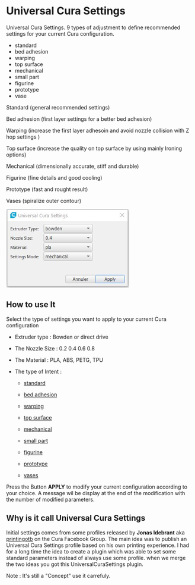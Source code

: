 # Universal Cura Settings
 
Universal Cura Settings. 9 types of adjustment to define recommended settings for your current Cura configuration.
 
- standard
- bed adhesion
- warping
- top surface
- mechanical
- small part
- figurine
- prototype
- vase

Standard (general recommended settings)

Bed adhesion (first layer settings for a better bed adhesion)

Warping (increase the first layer adhesoin and avoid nozzle collision with Z hop settings )

Top surface (increase the quality on top surface by using mainly Ironing options)

Mechanical (dimensionally accurate, stiff and durable)

Figurine (fine details and good cooling)

Prototype (fast and rought result)

Vases (spiralize outer contour)


![menuSettings](./images/settings.jpg)

## How to use It

Select the type of settings you want to apply to your current Cura configuration

- Extruder type : Bowden or direct drive
- The Nozzle Size : 0.2 0.4 0.6 0.8
- The Material :  PLA, ABS, PETG, TPU
- The type of Intent  :

  - [standard](https://github.com/5axes/UniversalCuraSettings/discussions/12)
       
  - [bed adhesion](https://github.com/5axes/UniversalCuraSettings/discussions/9) 
        
  - [warping](https://github.com/5axes/UniversalCuraSettings/discussions/13)

  - [top surface](https://github.com/5axes/UniversalCuraSettings/discussions/17)
        
  - [mechanical](https://github.com/5axes/UniversalCuraSettings/discussions/8)
 
  - [small part](https://github.com/5axes/UniversalCuraSettings/discussions/18)
  
  - [figurine](https://github.com/5axes/UniversalCuraSettings/discussions/14)
        
  - [prototype](https://github.com/5axes/UniversalCuraSettings/discussions/10)
        
  - [vases](https://github.com/5axes/UniversalCuraSettings/discussions/15)
        

Press the Button **APPLY** to modify your current configuration according to your choice. A message wil be display at the end of the modification with the number of modified parameters.


## Why is it call Universal Cura Settings

Initial settings comes from some profiles released by **Jonas Idebrant** aka [printingotb](https://github.com/printingotb) on the Cura Facebook Group. The main idea was to publish an Universal Cura Settings profile based on his own printing experience. I had for a long time the idea to create a plugin which was able to set some standard parameters instead of always use some profile. when we merge the two ideas you got this UniversalCuraSettings plugin. 

Note : It's still a "Concept" use it carrefuly.
